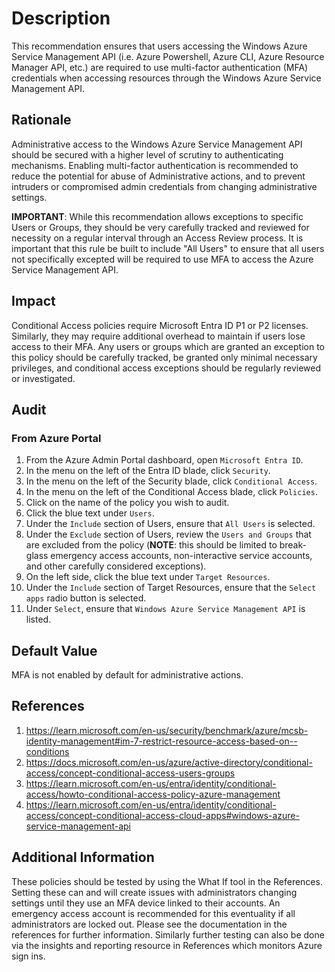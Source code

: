 # Description

This recommendation ensures that users accessing the Windows Azure Service Management API (i.e. Azure Powershell, Azure CLI, Azure Resource Manager API, etc.) are required to use multi-factor authentication (MFA) credentials when accessing resources through the Windows Azure Service Management API.

## Rationale

Administrative access to the Windows Azure Service Management API should be secured with a higher level of scrutiny to authenticating mechanisms. Enabling multi-factor authentication is recommended to reduce the potential for abuse of Administrative actions, and to prevent intruders or compromised admin credentials from changing administrative settings.

**IMPORTANT**: While this recommendation allows exceptions to specific Users or Groups, they should be very carefully tracked and reviewed for necessity on a regular interval through an Access Review process. It is important that this rule be built to include "All Users" to ensure that all users not specifically excepted will be required to use MFA to access the Azure Service Management API.

## Impact

Conditional Access policies require Microsoft Entra ID P1 or P2 licenses. Similarly, they may require additional overhead to maintain if users lose access to their MFA. Any users or groups which are granted an exception to this policy should be carefully tracked, be granted only minimal necessary privileges, and conditional access exceptions should be regularly reviewed or investigated.

## Audit

### From Azure Portal

1. From the Azure Admin Portal dashboard, open `Microsoft Entra ID`.
2. In the menu on the left of the Entra ID blade, click `Security`.
3. In the menu on the left of the Security blade, click `Conditional Access`.
4. In the menu on the left of the Conditional Access blade, click `Policies`.
5. Click on the name of the policy you wish to audit.
6. Click the blue text under `Users`.
7. Under the `Include` section of Users, ensure that `All Users` is selected.
8. Under the `Exclude` section of Users, review the `Users and Groups` that are excluded from the policy (**NOTE**: this should be limited to break-glass emergency access accounts, non-interactive service accounts, and other carefully considered exceptions).
9. On the left side, click the blue text under `Target Resources`.
10. Under the `Include` section of Target Resources, ensure that the `Select apps` radio button is selected.
11. Under `Select`, ensure that `Windows Azure Service Management API` is listed.

## Default Value

MFA is not enabled by default for administrative actions.

## References

1. <https://learn.microsoft.com/en-us/security/benchmark/azure/mcsb-identity-management#im-7-restrict-resource-access-based-on--conditions>
2. <https://docs.microsoft.com/en-us/azure/active-directory/conditional-access/concept-conditional-access-users-groups>
3. <https://learn.microsoft.com/en-us/entra/identity/conditional-access/howto-conditional-access-policy-azure-management>
4. <https://learn.microsoft.com/en-us/entra/identity/conditional-access/concept-conditional-access-cloud-apps#windows-azure-service-management-api>

## Additional Information

These policies should be tested by using the What If tool in the References. Setting these can and will create issues with administrators changing settings until they use an MFA device linked to their accounts. An emergency access account is recommended for this eventuality if all administrators are locked out. Please see the documentation in the references for further information. Similarly further testing can also be done via the insights and reporting resource in References which monitors Azure sign ins.
